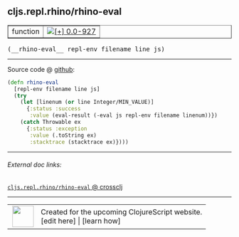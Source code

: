 ## cljs.repl.rhino/rhino-eval



 <table border="1">
<tr>
<td>function</td>
<td><a href="https://github.com/cljsinfo/cljs-api-docs/tree/0.0-927"><img valign="middle" alt="[+] 0.0-927" title="Added in 0.0-927" src="https://img.shields.io/badge/+-0.0--927-lightgrey.svg"></a> </td>
</tr>
</table>


 <samp>
(__rhino-eval__ repl-env filename line js)<br>
</samp>

---







Source code @ [github](https://github.com/clojure/clojurescript/blob/r2227/src/clj/cljs/repl/rhino.clj#L56-L65):

```clj
(defn rhino-eval
  [repl-env filename line js]
  (try
    (let [linenum (or line Integer/MIN_VALUE)]
      {:status :success
       :value (eval-result (-eval js repl-env filename linenum))})
    (catch Throwable ex
      {:status :exception
       :value (.toString ex)
       :stacktrace (stacktrace ex)})))
```

<!--
Repo - tag - source tree - lines:

 <pre>
clojurescript @ r2227
└── src
    └── clj
        └── cljs
            └── repl
                └── <ins>[rhino.clj:56-65](https://github.com/clojure/clojurescript/blob/r2227/src/clj/cljs/repl/rhino.clj#L56-L65)</ins>
</pre>

-->

---



###### External doc links:

[`cljs.repl.rhino/rhino-eval` @ crossclj](http://crossclj.info/fun/cljs.repl.rhino/rhino-eval.html)<br>

---

 <table>
<tr><td>
<img valign="middle" align="right" width="48px" src="http://i.imgur.com/Hi20huC.png">
</td><td>
Created for the upcoming ClojureScript website.<br>
[edit here] | [learn how]
</td></tr></table>

[edit here]:https://github.com/cljsinfo/cljs-api-docs/blob/master/cljsdoc/cljs.repl.rhino_rhino-eval.cljsdoc
[learn how]:https://github.com/cljsinfo/cljs-api-docs/wiki/cljsdoc-files

<!--

This information was too distracting to show to readers, but I'll leave it
commented here since it is helpful to:

- pretty-print the data used to generate this document
- and show how to retrieve that data



The API data for this symbol:

```clj
{:ns "cljs.repl.rhino",
 :name "rhino-eval",
 :type "function",
 :signature ["[repl-env filename line js]"],
 :source {:code "(defn rhino-eval\n  [repl-env filename line js]\n  (try\n    (let [linenum (or line Integer/MIN_VALUE)]\n      {:status :success\n       :value (eval-result (-eval js repl-env filename linenum))})\n    (catch Throwable ex\n      {:status :exception\n       :value (.toString ex)\n       :stacktrace (stacktrace ex)})))",
          :title "Source code",
          :repo "clojurescript",
          :tag "r2227",
          :filename "src/clj/cljs/repl/rhino.clj",
          :lines [56 65]},
 :full-name "cljs.repl.rhino/rhino-eval",
 :full-name-encode "cljs.repl.rhino_rhino-eval",
 :history [["+" "0.0-927"]]}

```

Retrieve the API data for this symbol:

```clj
;; from Clojure REPL
(require '[clojure.edn :as edn])
(-> (slurp "https://raw.githubusercontent.com/cljsinfo/cljs-api-docs/catalog/cljs-api.edn")
    (edn/read-string)
    (get-in [:symbols "cljs.repl.rhino/rhino-eval"]))
```

-->
